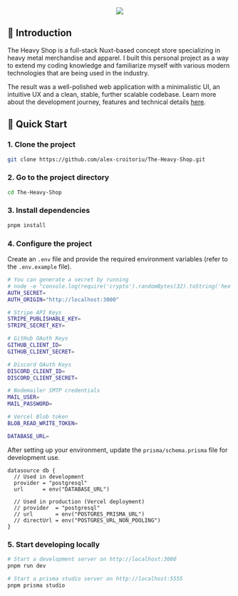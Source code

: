 <div align="center">
  <a href="https://theheavyshop.vercel.app/">
    <img src="https://github.com/user-attachments/assets/f1737d0d-1e0f-4f39-ad0f-66136e3c4d54">
  </a>
</div>

## 🚩 Introduction
The Heavy Shop is a full-stack Nuxt-based concept store specializing in heavy metal merchandise and apparel. I built this personal project as a way to extend my coding knowledge and familiarize myself with various modern technologies that are being used in the industry.

The result was a well-polished web application with a minimalistic UI, an intuitive UX and a clean, stable, further scalable codebase. Learn more about the development journey, features and technical details [here](https://theheavyshop.vercel.app/about).

## 🚀 Quick Start

### 1. Clone the project

```bash
git clone https://github.com/alex-croitoriu/The-Heavy-Shop.git
```

### 2. Go to the project directory

```bash
cd The-Heavy-Shop
```

### 3. Install dependencies

```bash
pnpm install
```

### 4. Configure the project
Create an `.env` file and provide the required environment variables (refer to the `.env.example` file).

```bash
# You can generate a secret by running
# node -e "console.log(require('crypto').randomBytes(32).toString('hex'))"
AUTH_SECRET=
AUTH_ORIGIN="http://localhost:3000"

# Stripe API Keys
STRIPE_PUBLISHABLE_KEY=
STRIPE_SECRET_KEY=

# GitHub OAuth Keys
GITHUB_CLIENT_ID=
GITHUB_CLIENT_SECRET=

# Discord OAuth Keys
DISCORD_CLIENT_ID=
DISCORD_CLIENT_SECRET=

# Nodemailer SMTP credentials
MAIL_USER=
MAIL_PASSWORD=

# Vercel Blob token
BLOB_READ_WRITE_TOKEN=

DATABASE_URL=
```

After setting up your environment, update the `prisma/schema.prisma` file for development use.

```prisma
datasource db {
  // Used in development
  provider = "postgresql"
  url      = env("DATABASE_URL")

  // Used in production (Vercel deployment)
  // provider  = "postgresql"
  // url       = env("POSTGRES_PRISMA_URL")
  // directUrl = env("POSTGRES_URL_NON_POOLING")
}
```

### 5. Start developing locally

```bash
# Start a development server on http://localhost:3000
pnpm run dev

# Start a prisma studio server on http://localhost:5555
pnpm prisma studio
```

